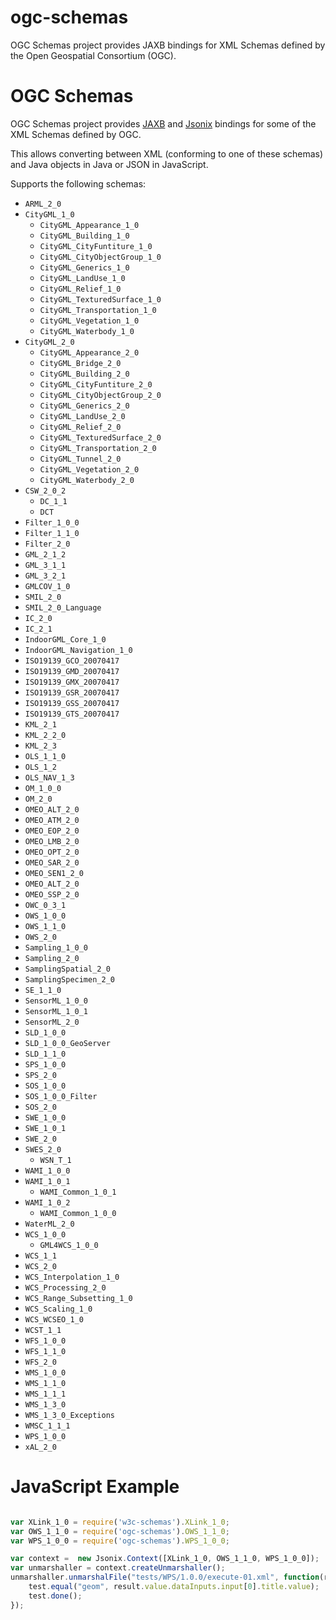 ogc-schemas
===========

OGC Schemas project provides JAXB bindings for XML Schemas defined by the Open Geospatial Consortium (OGC).

# OGC Schemas

OGC Schemas project provides [JAXB](https://jaxb.java.net/) and [Jsonix](https://github.com/highsource/jsonix) bindings for some of the XML Schemas defined by OGC.

This allows converting between XML (conforming to one of these schemas) and Java objects in Java or JSON in JavaScript.

Supports the following schemas:

* `ARML_2_0`
* `CityGML_1_0`
  * `CityGML_Appearance_1_0`
  * `CityGML_Building_1_0`
  * `CityGML_CityFuntiture_1_0`
  * `CityGML_CityObjectGroup_1_0`
  * `CityGML_Generics_1_0`
  * `CityGML_LandUse_1_0`
  * `CityGML_Relief_1_0`
  * `CityGML_TexturedSurface_1_0`
  * `CityGML_Transportation_1_0`
  * `CityGML_Vegetation_1_0`
  * `CityGML_Waterbody_1_0 `
* `CityGML_2_0`
  * `CityGML_Appearance_2_0`
  * `CityGML_Bridge_2_0`
  * `CityGML_Building_2_0`
  * `CityGML_CityFuntiture_2_0`
  * `CityGML_CityObjectGroup_2_0`
  * `CityGML_Generics_2_0`
  * `CityGML_LandUse_2_0`
  * `CityGML_Relief_2_0`
  * `CityGML_TexturedSurface_2_0`
  * `CityGML_Transportation_2_0`
  * `CityGML_Tunnel_2_0`
  * `CityGML_Vegetation_2_0`
  * `CityGML_Waterbody_2_0 `
* `CSW_2_0_2`
  * `DC_1_1`
  * `DCT`
* `Filter_1_0_0`
* `Filter_1_1_0`
* `Filter_2_0`
* `GML_2_1_2`
* `GML_3_1_1`
* `GML_3_2_1`
* `GMLCOV_1_0`
* `SMIL_2_0`
* `SMIL_2_0_Language`
* `IC_2_0`
* `IC_2_1`
* `IndoorGML_Core_1_0`
* `IndoorGML_Navigation_1_0`
* `ISO19139_GCO_20070417`
* `ISO19139_GMD_20070417`
* `ISO19139_GMX_20070417`
* `ISO19139_GSR_20070417`
* `ISO19139_GSS_20070417`
* `ISO19139_GTS_20070417`
* `KML_2_1`
* `KML_2_2_0`
* `KML_2_3`
* `OLS_1_1_0`
* `OLS_1_2`
* `OLS_NAV_1_3`
* `OM_1_0_0`
* `OM_2_0`
* `OMEO_ALT_2_0`
* `OMEO_ATM_2_0`
* `OMEO_EOP_2_0`
* `OMEO_LMB_2_0`
* `OMEO_OPT_2_0`
* `OMEO_SAR_2_0`
* `OMEO_SEN1_2_0`
* `OMEO_ALT_2_0`
* `OMEO_SSP_2_0`
* `OWC_0_3_1`
* `OWS_1_0_0`
* `OWS_1_1_0`
* `OWS_2_0`
* `Sampling_1_0_0`
* `Sampling_2_0`
* `SamplingSpatial_2_0`
* `SamplingSpecimen_2_0`
* `SE_1_1_0`
* `SensorML_1_0_0`
* `SensorML_1_0_1`
* `SensorML_2_0`
* `SLD_1_0_0`
* `SLD_1_0_0_GeoServer`
* `SLD_1_1_0`
* `SPS_1_0_0`
* `SPS_2_0`
* `SOS_1_0_0`
* `SOS_1_0_0_Filter`
* `SOS_2_0`
* `SWE_1_0_0`
* `SWE_1_0_1`
* `SWE_2_0`
* `SWES_2_0`
  * `WSN_T_1`
* `WAMI_1_0_0`
* `WAMI_1_0_1`
  * `WAMI_Common_1_0_1`
* `WAMI_1_0_2`
  * `WAMI_Common_1_0_0`
* `WaterML_2_0`
* `WCS_1_0_0`
  * `GML4WCS_1_0_0`
* `WCS_1_1`
* `WCS_2_0`
* `WCS_Interpolation_1_0`
* `WCS_Processing_2_0`
* `WCS_Range_Subsetting_1_0`
* `WCS_Scaling_1_0`
* `WCS_WCSEO_1_0`
* `WCST_1_1`
* `WFS_1_0_0`
* `WFS_1_1_0`
* `WFS_2_0`
* `WMS_1_0_0`
* `WMS_1_1_0`
* `WMS_1_1_1`
* `WMS_1_3_0`
* `WMS_1_3_0_Exceptions`
* `WMSC_1_1_1`
* `WPS_1_0_0`
* `xAL_2_0`

# JavaScript Example

```javascript

var XLink_1_0 = require('w3c-schemas').XLink_1_0;
var OWS_1_1_0 = require('ogc-schemas').OWS_1_1_0;
var WPS_1_0_0 = require('ogc-schemas').WPS_1_0_0;

var context =  new Jsonix.Context([XLink_1_0, OWS_1_1_0, WPS_1_0_0]);
var unmarshaller = context.createUnmarshaller();
unmarshaller.unmarshalFile("tests/WPS/1.0.0/execute-01.xml", function(result) {
	test.equal("geom", result.value.dataInputs.input[0].title.value);
	test.done();
});
```
